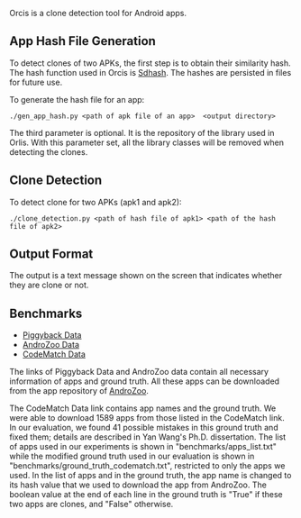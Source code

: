Orcis is a clone detection tool for Android apps.

## App Hash File Generation
To detect clones of two APKs, the first step is to obtain their similarity hash.
The hash function used in Orcis is [Sdhash](https://github.com/sptonkin/fuzzyhashlib).
The hashes are persisted in files for future use.

To generate the hash file for an app:

```
./gen_app_hash.py <path of apk file of an app>  <output directory>
```

The third parameter is optional. It is the repository of the library used in Orlis. With this 
parameter set, all the library classes will be removed when detecting the clones. 

## Clone Detection
To detect clone for two APKs (apk1 and apk2):

```
./clone_detection.py <path of hash file of apk1> <path of the hash file of apk2>
```

## Output Format 
The output is a text message shown on the screen that indicates whether they are clone or not.


## Benchmarks
* [Piggyback Data](https://github.com/serval-snt-uni-lu/Piggybacking)
* [AndroZoo Data](https://androzoo.uni.lu/repackaging)
* [CodeMatch Data](http://www.st.informatik.tu-darmstadt.de/artifacts/codematch/)

The links of Piggyback Data and AndroZoo data contain all necessary
information of apps and ground truth. All these apps can be downloaded from the app
repository of [AndroZoo](https://androzoo.uni.lu/).

The CodeMatch Data link contains app names and the ground truth.
We were able to download 1589 apps from those listed in the CodeMatch link. In our evaluation, we found 41 possible
mistakes in this ground truth and fixed them; details are described in Yan Wang's Ph.D. dissertation. 
The list of apps used in our experiments is shown in
"benchmarks/apps_list.txt" while the modified ground truth used in our evaluation is shown
in "benchmarks/ground_truth_codematch.txt", restricted to only the apps we used.
In the list of apps and in the ground
truth, the app name is changed to its hash value that we used to download the app from AndroZoo.
The boolean value at the end of each line in the ground truth is "True" if these two apps are clones, and "False" otherwise.
